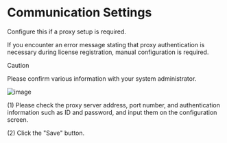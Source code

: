 # Communication Settings

Configure this if a proxy setup is required.

If you encounter an error message stating that proxy authentication is necessary during license registration, manual configuration is required.

>[!CAUTION]
>Please confirm various information with your system administrator.
>

![image](../images/3/5.png)

(1) Please check the proxy server address, port number, and authentication information such as ID and password, and input them on the configuration screen.

(2) Click the "Save" button.